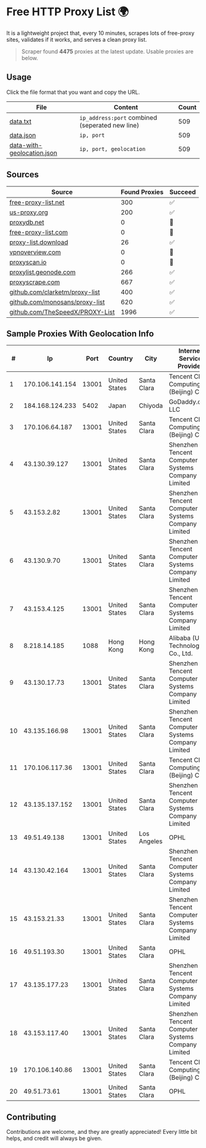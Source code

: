 
# Free HTTP Proxy List 🌍

It is a lightweight project that, every 10 minutes, scrapes lots of free-proxy sites, validates if it works, and serves a clean proxy list.


> Scraper found **4475** proxies at the latest update. Usable proxies are below.

## Usage

Click the file format that you want and copy the URL.


|File|Content|Count|
|----|-------|-----|
|[data.txt](https://raw.githubusercontent.com/themiralay/Proxy-List-World/master/data.txt)|`ip_address:port` combined (seperated new line)|509|
|[data.json](https://raw.githubusercontent.com/themiralay/Proxy-List-World/master/data.json)|`ip, port`|509|
|[data-with-geolocation.json](https://raw.githubusercontent.com/themiralay/Proxy-List-World/master/data-with-geolocation.json)|`ip, port, geolocation`|509|

## Sources

|Source|Found Proxies|Succeed|
|------|-------------|-------|
|[free-proxy-list.net](https://free-proxy-list.net)|300|✅|
|[us-proxy.org](https://www.us-proxy.org)|200|✅|
|[proxydb.net](http://proxydb.net)|0|🚫|
|[free-proxy-list.com](https://free-proxy-list.com/?page=&port=&type%5B%5D=http&type%5B%5D=https&up_time=0&search=Search)|0|🚫|
|[proxy-list.download](https://www.proxy-list.download/HTTP)|26|✅|
|[vpnoverview.com](https://vpnoverview.com/privacy/anonymous-browsing/free-proxy-servers)|0|🚫|
|[proxyscan.io](https://www.proxyscan.io)|0|🚫|
|[proxylist.geonode.com](https://proxylist.geonode.com/api/proxy-list?limit=300&page=1&sort_by=lastChecked&sort_type=desc&protocols=http,https)|266|✅|
|[proxyscrape.com](https://api.proxyscrape.com/v2/?request=displayproxies&protocol=http&timeout=10000&country=all&ssl=all&anonymity=all)|667|✅|
|[github.com/clarketm/proxy-list](https://raw.githubusercontent.com/clarketm/proxy-list/master/proxy-list-raw.txt)|400|✅|
|[github.com/monosans/proxy-list](https://raw.githubusercontent.com/monosans/proxy-list/main/proxies/http.txt)|620|✅|
|[github.com/TheSpeedX/PROXY-List](https://raw.githubusercontent.com/TheSpeedX/PROXY-List/master/http.txt)|1996|✅|


## Sample Proxies With Geolocation Info

|#|Ip|Port|Country|City|Internet Service Provider|
|-|--|----|-------|----|-------------------------|
|1|170.106.141.154|13001|United States|Santa Clara|Tencent Cloud Computing (Beijing) Co|
|2|184.168.124.233|5402|Japan|Chiyoda|GoDaddy.com, LLC|
|3|170.106.64.187|13001|United States|Santa Clara|Tencent Cloud Computing (Beijing) Co|
|4|43.130.39.127|13001|United States|Santa Clara|Shenzhen Tencent Computer Systems Company Limited|
|5|43.153.2.82|13001|United States|Santa Clara|Shenzhen Tencent Computer Systems Company Limited|
|6|43.130.9.70|13001|United States|Santa Clara|Shenzhen Tencent Computer Systems Company Limited|
|7|43.153.4.125|13001|United States|Santa Clara|Shenzhen Tencent Computer Systems Company Limited|
|8|8.218.14.185|1088|Hong Kong|Hong Kong|Alibaba (US) Technology Co., Ltd.|
|9|43.130.17.73|13001|United States|Santa Clara|Shenzhen Tencent Computer Systems Company Limited|
|10|43.135.166.98|13001|United States|Santa Clara|Shenzhen Tencent Computer Systems Company Limited|
|11|170.106.117.36|13001|United States|Santa Clara|Tencent Cloud Computing (Beijing) Co|
|12|43.135.137.152|13001|United States|Santa Clara|Shenzhen Tencent Computer Systems Company Limited|
|13|49.51.49.138|13001|United States|Los Angeles|OPHL|
|14|43.130.42.164|13001|United States|Santa Clara|Shenzhen Tencent Computer Systems Company Limited|
|15|43.153.21.33|13001|United States|Santa Clara|Shenzhen Tencent Computer Systems Company Limited|
|16|49.51.193.30|13001|United States|Santa Clara|OPHL|
|17|43.135.177.23|13001|United States|Santa Clara|Shenzhen Tencent Computer Systems Company Limited|
|18|43.153.117.40|13001|United States|Santa Clara|Shenzhen Tencent Computer Systems Company Limited|
|19|170.106.140.86|13001|United States|Santa Clara|Tencent Cloud Computing (Beijing) Co|
|20|49.51.73.61|13001|United States|Santa Clara|OPHL|



## Contributing

Contributions are welcome, and they are greatly appreciated! Every
little bit helps, and credit will always be given.

